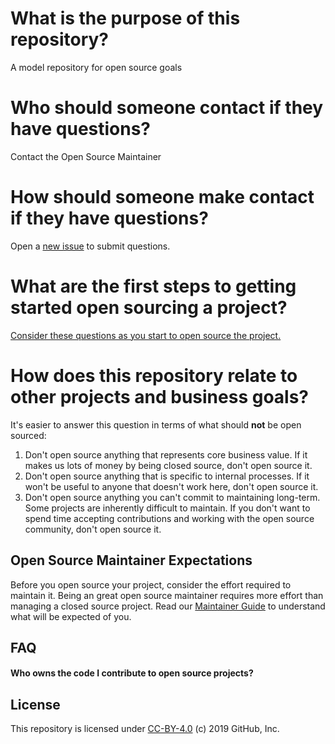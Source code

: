# What is the purpose of this repository?

A model repository for open source goals

# Who should someone contact if they have questions?

Contact the Open Source Maintainer

# How should someone make contact if they have questions?

Open a [new issue](issues/new?template=new-release.md) to submit questions.


# What are the first steps to getting started open sourcing a project?
[Consider these questions as you start to open source the project.](//githubtraining.github.io/oss-assessment/)

# How does this repository relate to other projects and business goals?
It's easier to answer this question in terms of what should **not** be open sourced:

1. Don't open source anything that represents core business value.  If it makes us lots of money by being closed source, don't open source it.
2. Don't open source anything that is specific to internal processes. If it won't be useful to anyone that doesn't work here, don't open source it.
3. Don't open source anything you can't commit to maintaining long-term. Some projects are inherently difficult to maintain. If you don't want to spend time accepting contributions and working with the open source community, don't open source it.

## Open Source Maintainer Expectations

Before you open source your project, consider the effort required to maintain it. Being an great open source maintainer requires more effort than managing a closed source project. Read our [Maintainer Guide](docs/maintainers-guide.md) to understand what will be expected of you.

## FAQ

#### Who owns the code I contribute to open source projects?

## License

This repository is licensed under [CC-BY-4.0](../LICENSE) (c) 2019 GitHub, Inc.
